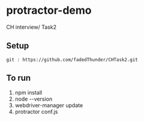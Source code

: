 protractor-demo
===============

CH interview/ Task2

Setup
-----

    git : https://github.com/fadedThunder/CHTask2.git
    

To run
------

1) npm install
2) node --version
3) webdriver-manager update
4) protractor conf.js


